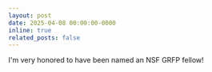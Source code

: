 ```yaml
---
layout: post
date: 2025-04-08 00:00:00-0000
inline: true
related_posts: false
---
```


I'm very honored to have been named an NSF GRFP fellow!